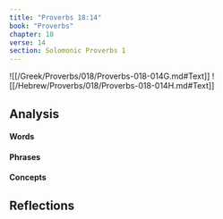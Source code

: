 ```yaml
---
title: "Proverbs 18:14"
book: "Proverbs"
chapter: 18
verse: 14
section: Solomonic Proverbs 1
---
```

![[/Greek/Proverbs/018/Proverbs-018-014G.md#Text]]
![[/Hebrew/Proverbs/018/Proverbs-018-014H.md#Text]]

## Analysis

#### Words

#### Phrases

#### Concepts

## Reflections
